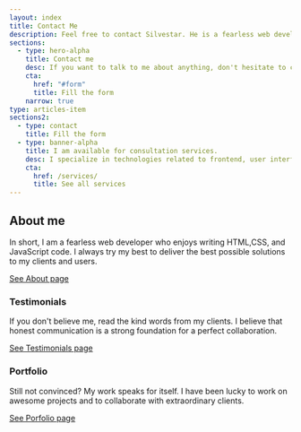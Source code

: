 ```yaml
---
layout: index
title: Contact Me
description: Feel free to contact Silvestar. He is a fearless web developer who enjoys writing HTML,CSS, and JavaScript code.
sections:
  - type: hero-alpha
    title: Contact me
    desc: If you want to talk to me about anything, don't hesitate to contact me. I am always happy to see new messages in my inbox.
    cta:
      href: "#form"
      title: Fill the form
    narrow: true
type: articles-item
sections2:
  - type: contact
    title: Fill the form
  - type: banner-alpha
    title: I am available for consultation services.
    desc: I specialize in technologies related to frontend, user interface, and website development.
    cta:
      href: /services/
      title: See all services
---
```


## About me

In short, I am a fearless web developer who enjoys writing HTML,CSS, and JavaScript code. I always try my best to deliver the best possible solutions to my clients and users.

<a class="button button--small" href="/about/">See About page</a>

### Testimonials

If you don't believe me, read the kind words from my clients. I believe that honest communication is a strong foundation for a perfect collaboration.

<a class="button button--small" href="/testimonials/">See Testimonials page</a>

### Portfolio

Still not convinced? My work speaks for itself. I have been lucky to work on awesome projects and to collaborate with extraordinary clients.

<a class="button button--small" href="/portfolio/">See Porfolio page</a>

